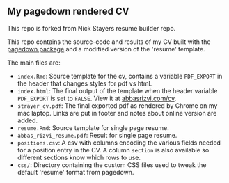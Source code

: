 ## My pagedown rendered CV

This repo is forked from Nick Stayers resume builder repo.

This repo contains the source-code and results of my CV built with the [pagedown package](https://pagedown.rbind.io) and a modified version of the 'resume' template. 

The main files are:

- `index.Rmd`: Source template for the cv, contains a variable `PDF_EXPORT` in the header that changes styles for pdf vs html. 
- `index.html`: The final output of the template when the header variable `PDF_EXPORT` is set to `FALSE`. View it at [abbasrizvi.com/cv](http://abbasrizvi.com/cv).
- `strayer_cv.pdf`: The final exported pdf as rendered by Chrome on my mac laptop. Links are put in footer and notes about online version are added. 
- `resume.Rmd`: Source template for single page resume. 
- `abbas_rizvi_resume.pdf`: Result for single page resume.
- `positions.csv`: A csv with columns encoding the various fields needed for a position entry in the CV. A column `section` is also available so different sections know which rows to use.
- `css/`: Directory containing the custom CSS files used to tweak the default 'resume' format from pagedown. 

